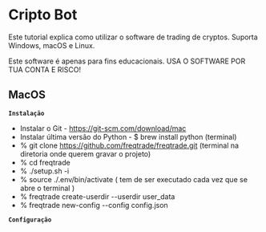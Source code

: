 # Cripto Bot

Este tutorial explica como utilizar o software de trading de cryptos. Suporta Windows, macOS e Linux.

Este software é apenas para fins educacionais. USA O SOFTWARE POR TUA CONTA E RISCO!

## MacOS

**`Instalação`**
 - Instalar o Git - https://git-scm.com/download/mac
 - Instalar última versão do Python - $ brew install python (terminal)
 - % git clone https://github.com/freqtrade/freqtrade.git (terminal na diretoria onde querem gravar o projeto)
 - % cd freqtrade
 - % ./setup.sh -i
 - % source ./.env/bin/activate ( tem de ser executado cada vez que se abre o terminal )
 - % freqtrade create-userdir --userdir user_data
 - % freqtrade new-config --config config.json

**`Configuração`**

